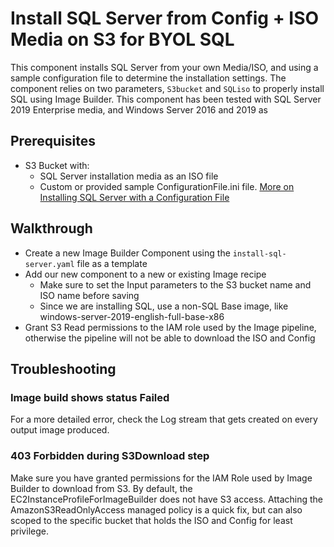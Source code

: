 # Install SQL Server from Config + ISO Media on S3 for BYOL SQL

This component installs SQL Server from your own Media/ISO, and using a sample configuration file to determine the installation settings. The component relies on two parameters, ```S3bucket``` and ```SQLiso``` to properly install SQL using Image Builder. This component has been tested with SQL Server 2019 Enterprise media, and Windows Server 2016 and 2019 as 

## Prerequisites

- S3 Bucket with:
  - SQL Server installation media as an ISO file
  - Custom or provided sample ConfigurationFile.ini file. [More on Installing SQL Server with a Configuration File](https://docs.microsoft.com/en-us/sql/database-engine/install-windows/install-sql-server-using-a-configuration-file?view=sql-server-ver15)

## Walkthrough

- Create a new Image Builder Component using the ```install-sql-server.yaml``` file as a template
- Add our new component to a new or existing Image recipe
  - Make sure to set the Input parameters to the S3 bucket name and ISO name before saving
  - Since we are installing SQL, use a non-SQL Base image, like windows-server-2019-english-full-base-x86
- Grant S3 Read permissions to the IAM role used by the Image pipeline, otherwise the pipeline will not be able to download the ISO and Config

## Troubleshooting

### Image build shows status Failed
For a more detailed error, check the Log stream that gets created on every output image produced.

### 403 Forbidden during S3Download step
Make sure you have granted permissions for the IAM Role used by Image Builder to download from S3. By default, the EC2InstanceProfileForImageBuilder does not have S3 access. Attaching the AmazonS3ReadOnlyAccess managed policy is a quick fix, but can also scoped to the specific bucket that holds the ISO and Config for least privilege.
